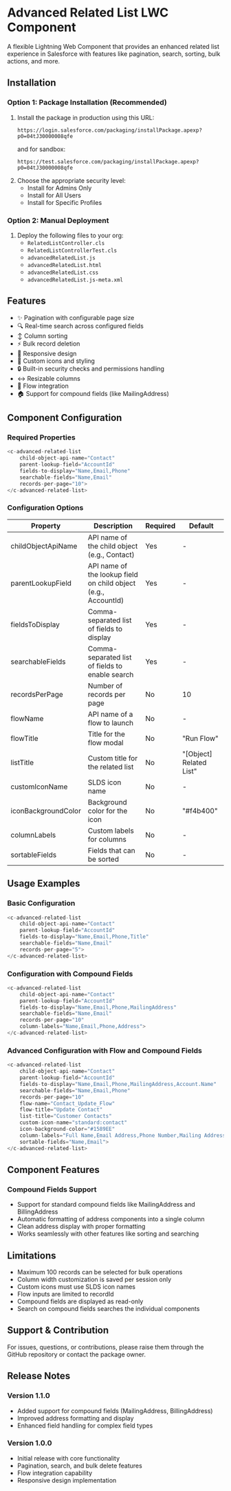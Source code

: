 # Advanced Related List LWC Component

A flexible Lightning Web Component that provides an enhanced related list experience in Salesforce with features like pagination, search, sorting, bulk actions, and more.

## Installation

### Option 1: Package Installation (Recommended)
1. Install the package in production using this URL:
   ```
   https://login.salesforce.com/packaging/installPackage.apexp?p0=04tJ30000008qfe
   ```
   and for sandbox:
   ```
   https://test.salesforce.com/packaging/installPackage.apexp?p0=04tJ30000008qfe
   ```
2. Choose the appropriate security level:
   - Install for Admins Only
   - Install for All Users
   - Install for Specific Profiles

### Option 2: Manual Deployment
1. Deploy the following files to your org:
   - `RelatedListController.cls`
   - `RelatedListControllerTest.cls`
   - `advancedRelatedList.js`
   - `advancedRelatedList.html`
   - `advancedRelatedList.css`
   - `advancedRelatedList.js-meta.xml`

## Features

- ✨ Pagination with configurable page size
- 🔍 Real-time search across configured fields
- ↕️ Column sorting
- ⚡ Bulk record deletion
- 📱 Responsive design
- 🎨 Custom icons and styling
- 🔒 Built-in security checks and permissions handling
- ↔️ Resizable columns
- 🔄 Flow integration
- 🏠 Support for compound fields (like MailingAddress)

## Component Configuration

### Required Properties
```javascript
<c-advanced-related-list
    child-object-api-name="Contact"
    parent-lookup-field="AccountId"
    fields-to-display="Name,Email,Phone"
    searchable-fields="Name,Email"
    records-per-page="10">
</c-advanced-related-list>
```

### Configuration Options

| Property | Description | Required | Default |
|----------|-------------|----------|---------|
| childObjectApiName | API name of the child object (e.g., Contact) | Yes | - |
| parentLookupField | API name of the lookup field on child object (e.g., AccountId) | Yes | - |
| fieldsToDisplay | Comma-separated list of fields to display | Yes | - |
| searchableFields | Comma-separated list of fields to enable search | Yes | - |
| recordsPerPage | Number of records per page | No | 10 |
| flowName | API name of a flow to launch | No | - |
| flowTitle | Title for the flow modal | No | "Run Flow" |
| listTitle | Custom title for the related list | No | "[Object] Related List" |
| customIconName | SLDS icon name | No | - |
| iconBackgroundColor | Background color for the icon | No | "#f4b400" |
| columnLabels | Custom labels for columns | No | - |
| sortableFields | Fields that can be sorted | No | - |

## Usage Examples

### Basic Configuration
```javascript
<c-advanced-related-list
    child-object-api-name="Contact"
    parent-lookup-field="AccountId"
    fields-to-display="Name,Email,Phone,Title"
    searchable-fields="Name,Email"
    records-per-page="5">
</c-advanced-related-list>
```

### Configuration with Compound Fields
```javascript
<c-advanced-related-list
    child-object-api-name="Contact"
    parent-lookup-field="AccountId"
    fields-to-display="Name,Email,Phone,MailingAddress"
    searchable-fields="Name,Email"
    records-per-page="10"
    column-labels="Name,Email,Phone,Address">
</c-advanced-related-list>
```

### Advanced Configuration with Flow and Compound Fields
```javascript
<c-advanced-related-list
    child-object-api-name="Contact"
    parent-lookup-field="AccountId"
    fields-to-display="Name,Email,Phone,MailingAddress,Account.Name"
    searchable-fields="Name,Email,Phone"
    records-per-page="10"
    flow-name="Contact_Update_Flow"
    flow-title="Update Contact"
    list-title="Customer Contacts"
    custom-icon-name="standard:contact"
    icon-background-color="#1589EE"
    column-labels="Full Name,Email Address,Phone Number,Mailing Address,Account"
    sortable-fields="Name,Email">
</c-advanced-related-list>
```

## Component Features

### Compound Fields Support
- Support for standard compound fields like MailingAddress and BillingAddress
- Automatic formatting of address components into a single column
- Clean address display with proper formatting
- Works seamlessly with other features like sorting and searching

## Limitations

- Maximum 100 records can be selected for bulk operations
- Column width customization is saved per session only
- Custom icons must use SLDS icon names
- Flow inputs are limited to recordId
- Compound fields are displayed as read-only
- Search on compound fields searches the individual components

## Support & Contribution

For issues, questions, or contributions, please raise them through the GitHub repository or contact the package owner.

## Release Notes

### Version 1.1.0
- Added support for compound fields (MailingAddress, BillingAddress)
- Improved address formatting and display
- Enhanced field handling for complex field types

### Version 1.0.0
- Initial release with core functionality
- Pagination, search, and bulk delete features
- Flow integration capability
- Responsive design implementation
